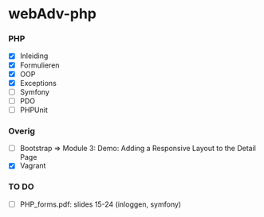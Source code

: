 # webAdv-php
### PHP
- [x]  Inleiding
- [x]  Formulieren
- [x]  OOP
- [x]  Exceptions
- [ ]  Symfony
- [ ]  PDO
- [ ]  PHPUnit

### Overig
- [ ] Bootstrap => Module 3: Demo: Adding a Responsive Layout to the Detail Page
- [x] Vagrant

### TO DO
- [ ] PHP_forms.pdf: slides 15-24 (inloggen, symfony)
